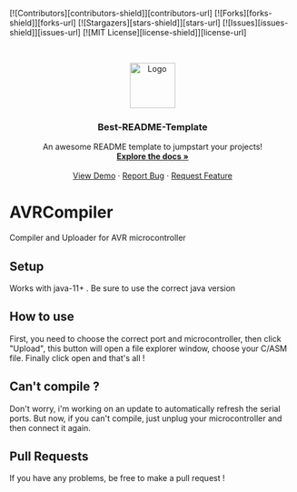[![Contributors][contributors-shield]][contributors-url]
[![Forks][forks-shield]][forks-url]
[![Stargazers][stars-shield]][stars-url]
[![Issues][issues-shield]][issues-url]
[![MIT License][license-shield]][license-url]

<br />
<p align="center">
  <a href="https://github.com/othneildrew/Best-README-Template">
    <img src="images/logo.png" alt="Logo" width="80" height="80">
  </a>

  <h3 align="center">Best-README-Template</h3>

  <p align="center">
    An awesome README template to jumpstart your projects!
    <br />
    <a href="https://github.com/othneildrew/Best-README-Template"><strong>Explore the docs »</strong></a>
    <br />
    <br />
    <a href="https://github.com/othneildrew/Best-README-Template">View Demo</a>
    ·
    <a href="https://github.com/othneildrew/Best-README-Template/issues">Report Bug</a>
    ·
    <a href="https://github.com/othneildrew/Best-README-Template/issues">Request Feature</a>
  </p>
</p>

# AVRCompiler
Compiler and Uploader for AVR microcontroller

## Setup
Works with java-11+ .
Be sure to use the correct java version

## How to use
First, you need to choose the correct port and microcontroller, then click "Upload", this button will open a file explorer window, choose your C/ASM file. Finally click open and that's all !

## Can't compile ?
Don't worry, i'm working on an update to automatically refresh the serial ports. But now, if you can't compile, just unplug your microcontroller and then connect it again.

## Pull Requests
If you have any problems, be free to make a pull request !
